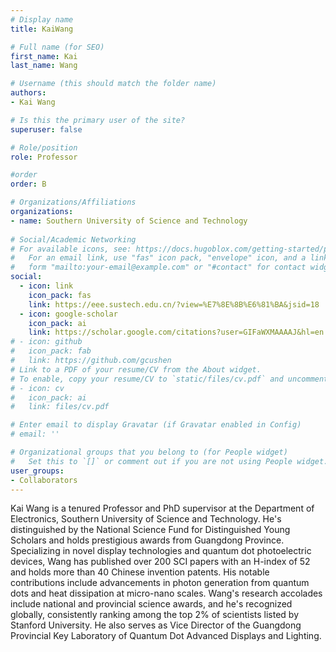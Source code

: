 ```yaml
---
# Display name
title: KaiWang

# Full name (for SEO)
first_name: Kai
last_name: Wang

# Username (this should match the folder name)
authors:
- Kai Wang

# Is this the primary user of the site?
superuser: false

# Role/position
role: Professor

#order
order: B

# Organizations/Affiliations
organizations:
- name: Southern University of Science and Technology
    
# Social/Academic Networking
# For available icons, see: https://docs.hugoblox.com/getting-started/page-builder/#icons
#   For an email link, use "fas" icon pack, "envelope" icon, and a link in the
#   form "mailto:your-email@example.com" or "#contact" for contact widget.
social:
  - icon: link
    icon_pack: fas
    link: https://eee.sustech.edu.cn/?view=%E7%8E%8B%E6%81%BA&jsid=18
  - icon: google-scholar
    icon_pack: ai
    link: https://scholar.google.com/citations?user=GIFaWXMAAAAJ&hl=en
# - icon: github
#   icon_pack: fab
#   link: https://github.com/gcushen
# Link to a PDF of your resume/CV from the About widget.
# To enable, copy your resume/CV to `static/files/cv.pdf` and uncomment the lines below.
# - icon: cv
#   icon_pack: ai
#   link: files/cv.pdf

# Enter email to display Gravatar (if Gravatar enabled in Config)
# email: ''

# Organizational groups that you belong to (for People widget)
#   Set this to `[]` or comment out if you are not using People widget.
user_groups:
- Collaborators
---
```


Kai Wang is a tenured Professor and PhD supervisor at the Department of Electronics, Southern University of Science and Technology. He's distinguished by the National Science Fund for Distinguished Young Scholars and holds prestigious awards from Guangdong Province. Specializing in novel display technologies and quantum dot photoelectric devices, Wang has published over 200 SCI papers with an H-index of 52 and holds more than 40 Chinese invention patents. His notable contributions include advancements in photon generation from quantum dots and heat dissipation at micro-nano scales. Wang's research accolades include national and provincial science awards, and he's recognized globally, consistently ranking among the top 2% of scientists listed by Stanford University. He also serves as Vice Director of the Guangdong Provincial Key Laboratory of Quantum Dot Advanced Displays and Lighting.